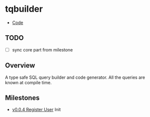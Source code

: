 # tqbuilder

- [Code](../../../lib/tqbuilder)

## TODO

- [ ] sync core part from milestone

## Overview

A type safe SQL query builder and code generator. All the queries are known at compile time.

## Milestones

- [v0.0.4 Register User](../../milestones/v0.0.4-register-user/tqbuilder.md) Init
